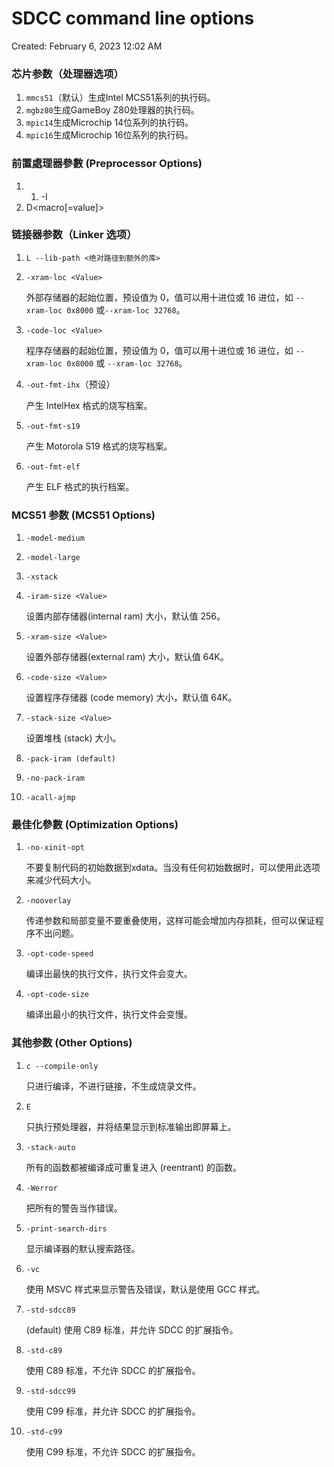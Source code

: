 # SDCC command line options

Created: February 6, 2023 12:02 AM

### 芯片参数（处理器选项）

1. `mmcs51`（默认）生成Intel MCS51系列的执行码。
2. `mgbz80`生成GameBoy Z80处理器的执行码。
3. `mpic14`生成Microchip 14位系列的执行码。
4. `mpic16`生成Microchip 16位系列的执行码。

### 前置處理器參數 (Preprocessor Options)

1. 1. -I<path>
2. D<macro[=value]>

### 链接器参数（Linker 选项）

1. `L --lib-path <绝对路径到额外的库>`
2. `-xram-loc <Value>` 
   
    外部存储器的起始位置，预设值为 0，值可以用十进位或 16 进位，如 `--xram-loc 0x8000` 或`--xram-loc 32768`。
    
3. `-code-loc <Value>` 
   
    程序存储器的起始位置，预设值为 0，值可以用十进位或 16 进位，如 `--xram-loc 0x8000` 或 `--xram-loc 32768`。
    
4. `-out-fmt-ihx`（预设）
   
    产生 IntelHex 格式的烧写档案。
    
5. `-out-fmt-s19` 
   
    产生 Motorola S19 格式的烧写档案。
    
6. `-out-fmt-elf` 
   
    产生 ELF 格式的执行档案。
    

### MCS51 参数 (MCS51 Options)

1. `-model-medium`
2. `-model-large`
3. `-xstack`
4. `-iram-size <Value>` 
   
    设置内部存储器(internal ram) 大小，默认值 256。
    
5. `-xram-size <Value>` 
   
    设置外部存储器(external ram) 大小，默认值 64K。
    
6. `-code-size <Value>`
   
    设置程序存储器 (code memory) 大小，默认值 64K。
    
7. `-stack-size <Value>` 
   
    设置堆栈 (stack) 大小。
    
8. `-pack-iram (default)`
9. `-no-pack-iram`
10. `-acall-ajmp`

### 最佳化參數 (Optimization Options)

1. `-no-xinit-opt` 
   
    不要复制代码的初始数据到xdata。当没有任何初始数据时，可以使用此选项来减少代码大小。
    
2. `-nooverlay` 
   
    传递参数和局部变量不要重叠使用，这样可能会增加内存损耗，但可以保证程序不出问题。
    
3. `-opt-code-speed`
   
     编译出最快的执行文件，执行文件会变大。
    
4. `-opt-code-size` 
   
    编译出最小的执行文件，执行文件会变慢。
    

### 其他参数 (Other Options)

1. `c --compile-only` 
   
    只进行编译，不进行链接，不生成烧录文件。
    
2. `E` 
   
    只执行预处理器，并将结果显示到标准输出即屏幕上。
    
3. `-stack-auto`
   
    所有的函数都被编译成可重复进入 (reentrant) 的函数。
    
4. `-Werror` 
   
    把所有的警告当作错误。
    
5. `-print-search-dirs` 
   
    显示编译器的默认搜索路径。
    
6. `-vc` 
   
    使用 MSVC 样式来显示警告及错误，默认是使用 GCC 样式。
    
7. `-std-sdcc89`
   
     (default) 使用 C89 标准，并允许 SDCC 的扩展指令。
    
8. `-std-c89` 
   
    使用 C89 标准，不允许 SDCC 的扩展指令。
    
9. `-std-sdcc99` 
   
    使用 C99 标准，并允许 SDCC 的扩展指令。
    
10. `-std-c99` 
    
    使用 C99 标准，不允许 SDCC 的扩展指令。
